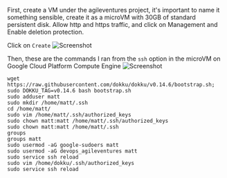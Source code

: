 First, create a VM under the agileventures project, it's important to name it something sensible, create it as a microVM with 30GB of standard persistent disk. Allow http and https traffic, and click on Management and Enable deletion protection.

Click on `Create`
![Screenshot](https://dl.dropbox.com/s/o48q0kq7lp36n63/Screenshot%20at%202019-03-18%2014%3A50%3A26.png)

Then, these are the commands I ran from the `ssh` option in the microVM on Google Cloud Platform Compute Engine
![Screenshot](https://dl.dropbox.com/s/swn4n9wj2mj7th9/Screenshot%20at%202019-03-06%2016%3A57%3A42.png)
```
wget https://raw.githubusercontent.com/dokku/dokku/v0.14.6/bootstrap.sh;
sudo DOKKU_TAG=v0.14.6 bash bootstrap.sh
sudo adduser matt
sudo mkdir /home/matt/.ssh
cd /home/matt/
sudo vim /home/matt/.ssh/authorized_keys
sudo chown matt:matt /home/matt/.ssh/authorized_keys 
sudo chown matt:matt /home/matt/.ssh
groups
groups matt
sudo usermod -aG google-sudoers matt
sudo usermod -aG devops_agileventures matt
sudo service ssh reload
sudo vim /home/dokku/.ssh/authorized_keys 
sudo service ssh reload
```
